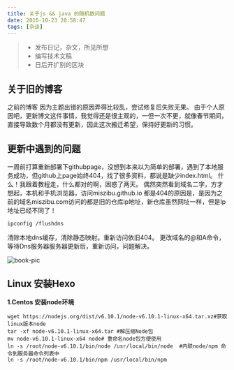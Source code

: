 ```yaml
---
title: 关于js && java 的随机数问题
date: 2016-10-23 20:58:47
tags: [杂谈]
---
```


> * 发布日记，杂文，所见所想
> * 编写技术文稿
> * 日后开扩别的区块

## 关于旧的博客

之前的博客 因为主题出错的原因弄得比较乱，尝试修复后失败无果。
由于个人原因吧，更新博文这件事情，我觉得还是很主观的，一但一次不更，就像春节期间，直接导致数个月都没有更新，因此这次搬迁希望，保持好更新的习惯。

<!--more-->

## 更新中遇到的问题

一周前打算重新部署下githubpage，没想到本来以为简单的部署，遇到了本地服务成功，但github上page始终404，找了很多资料，都说是缺少index.html。
什么！我跟着教程走，什么都对的啊，困惑了两天。
偶然突然看到域名二字，方才想起，本机和手机浏览器，访问miszibu.github.io 都是404的原因是，是因为之前的域名miszibu.com访问的都是旧的仓库ip地址，新仓库虽然网址一样，但是Ip地址已经不同了！

```ipconfig /flushdns```

清除本地dns缓存，清除静态映射。重新访问依旧404。
更改域名的@和A命令，等待Dns服务器服务器更新后，重新访问，问题解决。

![book-pic](http://bruce.u.qiniudn.com/2013/11/27/reading/photos-1.jpg)

## Linux 安装Hexo

**1.Centos 安装node环境**

```shell
wget https://nodejs.org/dist/v6.10.1/node-v6.10.1-linux-x64.tar.xz#获取linux版本node  
tar -xf node-v6.10.1-linux-x64.tar #解压缩Node包
mv node-v6.10.1-linux-x64 node# 重命名node包方便使用
ln -s /root/node-v6.10.1/bin/node /usr/local/bin/node  #内联node/npm 命令到服务器命令列表中
ln -s /root/node-v6.10.1/bin/npm /usr/local/bin/npm
```

